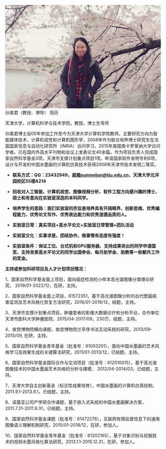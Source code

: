 ![](smj.jpg)孙美君（教授、博导） 简历

天津大学，计算机科学与技术学院，教授，博士生导师

孙美君博士自05年参加工作至今为天津大学计算机学院教师。主要研究方向为智能媒体技术，计算机视觉和计算机图形学，2008年作为联合培养博士研究生在法国国家信息与自动化研究所（INRIA）访问学习，2015年美国南卡罗莱纳大学访问学者。已在国内外高水平刊物和会议上发表论文40余篇。作为项目负责人完成国家自然科学基金3项，天津市支撑计划重点项目1项。申请国家软件发明专利6项，设计与开发的中国水墨画的计算机仿真技术获得2008年天津市技术发明二等奖。

-   **联系方式：QQ：23432949，邮箱sunmeijun@tju.edu.cn，天津大学北洋园校区55楼A214**

-   **招收对人工智能、计算机视觉、图像视频分析、软件工程方向感兴趣的博士、硕士和有意向在实验室深造的本科同学。**

-   **培养学生的思路：我们实验室的宗旨是培养具有开阔眼界、创新思维、优秀编程能力、优秀论文写作、优秀表达能力和优秀道德品质的人。**

-   **实验室日常：真实项目+高水平论文+实验室日常管理+团队活动**

-   **实验室文化：实事求是，团结协作，做事情有态度有强度！**

-   **实验室条件：保证工位、台式机和GPU服务器、支持成果突出的同学申请国奖、支持发表高水平论文的同学出国参会、每月助学金、助教等一些额外工作的奖金。**

**主持或参加科研项目及人才计划项目情况：**

1、国家自然科学基金面上项目，面向癌症检测的小样本高光谱图像分类理论研究， 2019/01-2022/12，在研，主持。

2、国家自然科学基金面上项目，61572351，基于高光谱图像分析的古代壁画病害监测及艺术风格化恢复方法研究，2016/01-2019/12，结题，主持。

3、天津市支撑计划重点项目，肿瘤患者的影像大数据诊疗和分析平台，合作单位天津市医科大学肿瘤医院，2015/04-2017/09，230万，结题，主持。

4、故宫博物院横向课题，故宫博物院兰亭序书法互动系统的研究，2013/09-2015/09, 在研，主持。

5、国家自然科学基金青年基金（批准号：61003201），面向中国水墨画的艺术风格学习及效果生成的关键算法研究，2011/01-2013/12，已结题，主持。

6、国家自然科学基金国际合作与交流项目（批准号：612010015），基于高光谱图像技术的中国水墨画艺术风格的分析与建模， 2012/04-2014/03，已结题，主持。

7、天津大学自主创新基金（标志性成果培育），中国水墨画的计算机仿真绘制，2011.9.1-2013.9.1，已结题，主持。

8、诺基亚公司产学研合作课题，基于嵌入式系统的中国水墨画解决方案，2011.7.31-2011.9.31，已结题，主持。

9、国家自然科学基金课题（批准号：61472276），互联网有限监督信息下的通用图像语义理解机制研究，2015/01-2018/12，在研，参加人。

10、国家自然科学基金青年基金（批准号：61202165），基于对象识别与挖掘技术的视频水墨风格化算法研究，2013.1.1-2015.12.31，在研，参加人。
